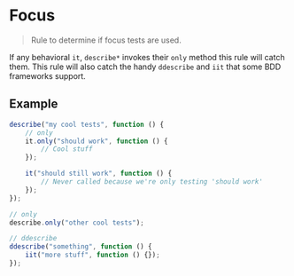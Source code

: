 # Focus

> Rule to determine if focus tests are used.

If any behavioral `it`, `describe*` invokes their `only` method this rule will catch them.
This rule will also catch the handy `ddescribe` and `iit` that some BDD frameworks support.

## Example

```js
describe("my cool tests", function () {
	// only
	it.only("should work", function () {
		// Cool stuff
	});

	it("should still work", function () {
		// Never called because we're only testing 'should work'
	});
});

// only
describe.only("other cool tests");

// ddescribe
ddescribe("something", function () {
	iit("more stuff", function () {});
});
```
